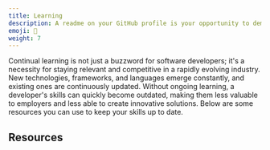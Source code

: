 ```yaml
---
title: Learning
description: A readme on your GitHub profile is your opportunity to demonstrate your skills and grab the attention of an employer -  make the most of it!
emoji: 🎒
weight: 7
---
```


Continual learning is not just a buzzword for software developers; it's a necessity for staying relevant and competitive in a rapidly evolving industry. New technologies, frameworks, and languages emerge constantly, and existing ones are continuously updated. Without ongoing learning, a developer's skills can quickly become outdated, making them less valuable to employers and less able to create innovative solutions. Below are some resources you can use to keep your skills up to date.

## Resources
